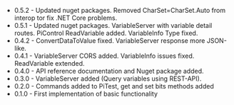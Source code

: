 
* 0.5.2 - Updated nuget packages. Removed CharSet=CharSet.Auto from interop tor fix .NET Core problems.
* 0.5.1 - Updated nuget packages. VariableServer with variable detail routes. PiControl ReadVariable added. VariableInfo Type fixed.
* 0.4.2 - ConvertDataToValue fixed. VariableServer response more JSON-like.
* 0.4.1 - VariableServer CORS added. VariableInfo issues fixed. ReadVariable extended.
* 0.4.0 - API reference documentation and Nuget package added.
* 0.3.0 - VariableServer added (Query variables using REST-API).
* 0.2.0 - Commands added to PiTest, get and set bits methods added
* 0.1.0 - First implementation of basic functionality

